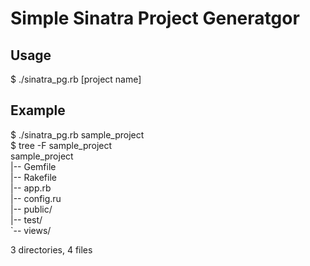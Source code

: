 Simple Sinatra Project Generatgor
=================================

Usage
-----
$ ./sinatra_pg.rb [project name]

Example
-------
$ ./sinatra_pg.rb sample_project  
$ tree -F sample_project  
sample_project  
|-- Gemfile  
|-- Rakefile  
|-- app.rb  
|-- config.ru  
|-- public/  
|-- test/  
`-- views/  
  
3 directories, 4 files  
